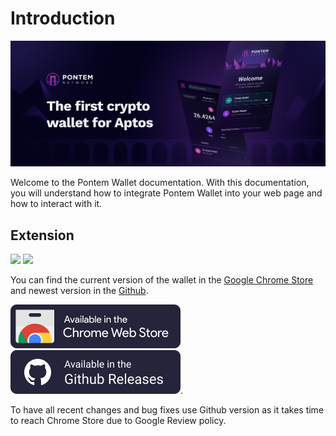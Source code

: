 # Introduction

![Pontem Wallet](/assets/wallet-promo.png "Pontem Wallet")

Welcome to the Pontem Wallet documentation. With this documentation, you will understand how to integrate Pontem Wallet into your web page and how to interact with it.

## Extension
[<img src="https://badgen.net/chrome-web-store/v/phkbamefinggmakgklpkljjmgibohnba?label=Chrome%20Web%20Store" height="20"/>](https://badgen.net/chrome-web-store/v/phkbamefinggmakgklpkljjmgibohnba?label=Chrome%20Web%20Store)
[<img src="https://badgen.net/github/release/pontem-network/pontem-wallet?label=GitHub" height="20"/>](https://badgen.net/github/release/pontem-network/pontem-wallet?label=GitHub)

You can find the current version of the wallet in the [Google Chrome Store](https://chrome.google.com/webstore/detail/pontem-wallet/phkbamefinggmakgklpkljjmgibohnba) and newest version in the [Github](https://github.com/pontem-network/pontem-wallet/releases). 

[![Download From Chrome Store](/assets/chrome-store.png "Download From Chrome Store")](https://chrome.google.com/webstore/detail/pontem-wallet/phkbamefinggmakgklpkljjmgibohnba) [![Download From Github](/assets/github-store.png "Download From Github")](https://github.com/pontem-network/pontem-wallet/releases).


To have all recent changes and bug fixes use Github version as it takes time to reach Chrome Store due to Google Review policy.
